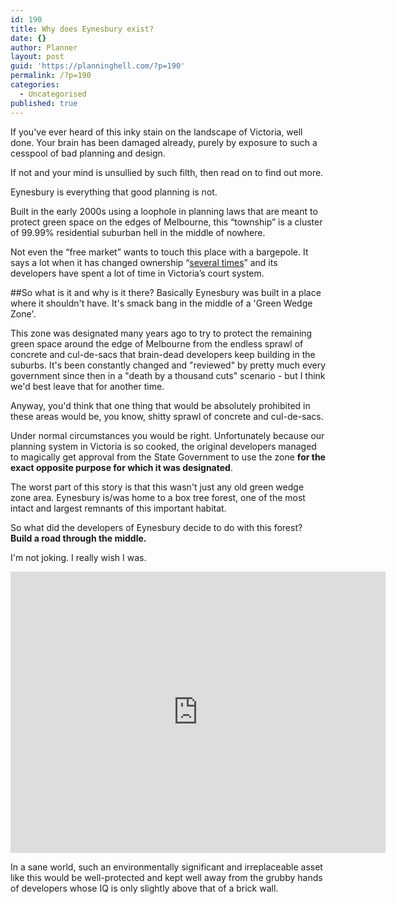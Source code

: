 ```yaml
---
id: 190
title: Why does Eynesbury exist?
date: {}
author: Planner
layout: post
guid: 'https://planninghell.com/?p=190'
permalink: /?p=190
categories:
  - Uncategorised
published: true
---
```

If you've ever heard of this inky stain on the landscape of Victoria, well done. Your brain has been damaged already, purely by exposure to such a cesspool of bad planning and design.  
  
If not and your mind is unsullied by such filth, then read on to find out more.

Eynesbury is everything that good planning is not.

Built in the early 2000s using a loophole in planning laws that are meant to protect green space on the edges of Melbourne, this &#8220;township&#8221; is a cluster of 99.99% residential suburban hell in the middle of nowhere.

Not even the &#8220;free market&#8221; wants to touch this place with a bargepole. It says a lot when it has changed ownership &#8220;<a rel="noreferrer noopener" href="https://en.wikipedia.org/wiki/Eynesbury,_Victoria#Financial_issues" target="_blank">several times</a>&#8221; and its developers have spent a lot of time in Victoria&#8217;s court system.

##So what is it and why is it there?
Basically Eynesbury was built in a place where it shouldn't have. It's smack bang in the middle of a 'Green Wedge Zone'.

This zone was designated many years ago to try to protect the remaining green space around the edge of Melbourne from the endless sprawl of concrete and cul-de-sacs that brain-dead developers keep building in the suburbs. It's been constantly changed and "reviewed" by pretty much every government since then in a "death by a thousand cuts" scenario - but I think we'd best leave that for another time.

Anyway, you'd think that one thing that would be absolutely prohibited in these areas would be, you know, shitty sprawl of concrete and cul-de-sacs.

Under normal circumstances you would be right. Unfortunately because our planning system in Victoria is so cooked, the original developers managed to magically get approval from the State Government to use the zone **for the exact opposite purpose for which it was designated**.

The worst part of this story is that this wasn't just any old green wedge zone area. Eynesbury is/was home to a box tree forest, one of the most intact and largest remnants of this important habitat.

So what did the developers of Eynesbury decide to do with this forest? __Build a road through the middle.__

I'm not joking. I really wish I was.

<iframe src="https://www.google.com/maps/embed?pb=!1m14!1m12!1m3!1d9160.060043270643!2d144.56343000337037!3d-37.782342021989614!2m3!1f0!2f0!3f0!3m2!1i1024!2i768!4f13.1!5e1!3m2!1sen!2sau!4v1594953372601!5m2!1sen!2sau" width="600" height="450" frameborder="0" style="border:0;" allowfullscreen="" aria-hidden="false" tabindex="0"></iframe>

In a sane world, such an environmentally significant and irreplaceable asset like this would be well-protected and kept well away from the grubby hands of developers whose IQ is only slightly above that of a brick wall.